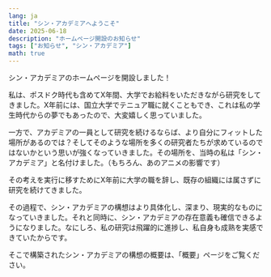 ```yaml
---
lang: ja
title: "シン・アカデミアへようこそ"
date: 2025-06-18
description: "ホームページ開設のお知らせ"
tags: ["お知らせ", "シン・アカデミア"]
math: true
---
```


シン・アカデミアのホームページを開設しました！

私は、ポスドク時代も含めてX年間、大学でお給料をいただきながら研究をしてきました。X年前には、国立大学でテニュア職に就くこともでき、これは私の学生時代からの夢でもあったので、大変嬉しく思っていました。

一方で、アカデミアの一員として研究を続けるならば、より自分にフィットした場所があるのでは？そしてそのような場所を多くの研究者たちが求めているのではないかという思いが強くなっていきました。その場所を、当時の私は「シン・アカデミア」と名付けました。（もちろん、あのアニメの影響です）

その考えを実行に移すためにX年前に大学の職を辞し、既存の組織には属さずに研究を続けてきました。

その過程で、シン・アカデミアの構想はより具体化し、深まり、現実的なものになっていきました。それと同時に、シン・アカデミアの存在意義も確信できるようになりました。なにしろ、私の研究は飛躍的に進捗し、私自身も成熟を実感できていたからです。

そこで構築されたシン・アカデミアの構想の概要は、「概要」ページをご覧ください。
